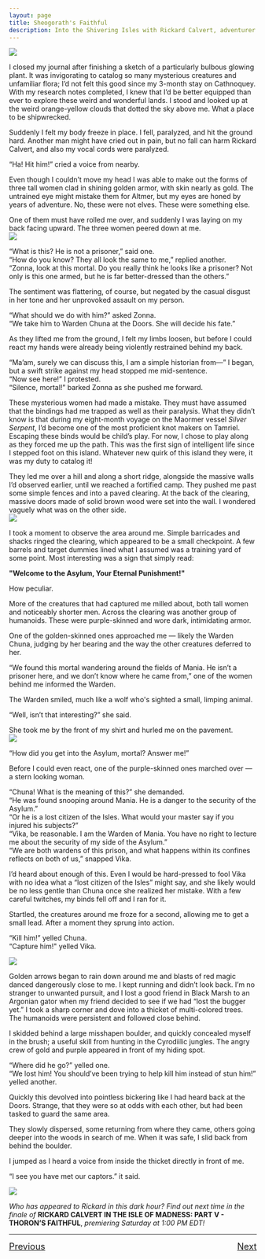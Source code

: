 ```yaml
---
layout: page
title: Sheogorath's Faithful
description: Into the Shivering Isles with Rickard Calvert, adventurer extraordinaire!
---
```

![](https://staticdelivery.nexusmods.com/images/1704/61720101-1667064520.png)

I closed my journal after finishing a sketch of a particularly bulbous glowing plant. It was invigorating to catalog so many mysterious creatures and unfamiliar flora; I’d not felt this good since my 3-month stay on Cathnoquey. With my research notes completed, I knew that I’d be better equipped than ever to explore these weird and wonderful lands. I stood and looked up at the weird orange-yellow clouds that dotted the sky above me. What a place to be shipwrecked.

Suddenly I felt my body freeze in place. I fell, paralyzed, and hit the ground hard. Another man might have cried out in pain, but no fall can harm Rickard Calvert, and also my vocal cords were paralyzed.

“Ha! Hit him!” cried a voice from nearby.

Even though I couldn’t move my head I was able to make out the forms of three tall women clad in shining golden armor, with skin nearly as gold. The untrained eye might mistake them for Altmer, but my eyes are honed by years of adventure. No, these were not elves. These were something else.

One of them must have rolled me over, and suddenly I was laying on my back facing upward. The three women peered down at me.  
![](https://raw.githubusercontent.com/TateTaylorOH/TateTaylorOH/main/assets/images/ECSS/SheogorathsFaithful01.png)

“What is this? He is not a prisoner,” said one.  
“How do you know? They all look the same to me,” replied another.  
“Zonna, look at this mortal. Do you really think he looks like a prisoner? Not only is this one armed, but he is far better-dressed than the others.”  

The sentiment was flattering, of course, but negated by the casual disgust in her tone and her unprovoked assault on my person.

“What should we do with him?” asked Zonna.  
“We take him to Warden Chuna at the Doors. She will decide his fate.”

As they lifted me from the ground, I felt my limbs loosen, but before I could react my hands were already being violently restrained behind my back.

“Ma’am, surely we can discuss this, I am a simple historian from—” I began, but a swift strike against my head stopped me mid-sentence.  
“Now see here!” I protested.  
“Silence, mortal!” barked Zonna as she pushed me forward.

These mysterious women had made a mistake. They must have assumed that the bindings had me trapped as well as their paralysis. What they didn’t know is that during my eight-month voyage on the Maormer vessel *Silver Serpent*, I’d become one of the most proficient knot makers on Tamriel. Escaping these binds would be child’s play. For now, I chose to play along as they forced me up the path. This was the first sign of intelligent life since I stepped foot on this island. Whatever new quirk of this island they were, it was my duty to catalog it!

They led me over a hill and along a short ridge, alongside the massive walls I’d observed earlier, until we reached a fortified camp. They pushed me past some simple fences and into a paved clearing. At the back of the clearing, massive doors made of solid brown wood were set into the wall. I wondered vaguely what was on the other side.  
![](https://raw.githubusercontent.com/TateTaylorOH/TateTaylorOH/main/assets/images/ECSS/SheogorathsFaithful02.png)

I took a moment to observe the area around me. Simple barricades and shacks ringed the clearing, which appeared to be a small checkpoint. A few barrels and target dummies lined what I assumed was a training yard of some point. Most interesting was a sign that simply read:

**"Welcome to the Asylum, Your Eternal Punishment!"**

How peculiar.

More of the creatures that had captured me milled about, both tall women and noticeably shorter men. Across the clearing was another group of humanoids. These were purple-skinned and wore dark, intimidating armor.

One of the golden-skinned ones approached me — likely the Warden Chuna, judging by her bearing and the way the other creatures deferred to her.

“We found this mortal wandering around the fields of Mania. He isn’t a prisoner here, and we don’t know where he came from,” one of the women behind me informed the Warden.

The Warden smiled, much like a wolf who's sighted a small, limping animal.

“Well, isn’t that interesting?” she said.

She took me by the front of my shirt and hurled me on the pavement.  
![](https://raw.githubusercontent.com/TateTaylorOH/TateTaylorOH/main/assets/images/ECSS/SheogorathsFaithful03.png)

“How did you get into the Asylum, mortal? Answer me!”

Before I could even react, one of the purple-skinned ones marched over — a stern looking woman.

“Chuna! What is the meaning of this?” she demanded.  
“He was found snooping around Mania. He is a danger to the security of the Asylum.”  
“Or he is a lost citizen of the Isles. What would your master say if you injured his subjects?”  
“Vika, be reasonable. I am the Warden of Mania. You have no right to lecture me about the security of my side of the Asylum.”  
“We are both wardens of this prison, and what happens within its confines reflects on both of us,” snapped Vika.

I’d heard about enough of this. Even I would be hard-pressed to fool Vika with no idea what a “lost citizen of the Isles” might say, and she likely would be no less gentle than Chuna once she realized her mistake. With a few careful twitches, my binds fell off and I ran for it.

Startled, the creatures around me froze for a second, allowing me to get a small lead. After a moment they sprung into action.

“Kill him!” yelled Chuna.  
“Capture him!" yelled Vika.

![](https://raw.githubusercontent.com/TateTaylorOH/TateTaylorOH/main/assets/images/ECSS/SheogorathsFaithful04.png)

Golden arrows began to rain down around me and blasts of red magic danced dangerously close to me. I kept running and didn’t look back. I’m no stranger to unwanted pursuit, and I lost a good friend in Black Marsh to an Argonian gator when my friend decided to see if we had “lost the bugger yet.” I took a sharp corner and dove into a thicket of multi-colored trees. The humanoids were persistent and followed close behind.

I skidded behind a large misshapen boulder, and quickly concealed myself in the brush; a useful skill from hunting in the Cyrodiilic jungles. The angry crew of gold and purple appeared in front of my hiding spot.

“Where did he go?” yelled one.  
“We lost him! You should’ve been trying to help kill him instead of stun him!” yelled another.

Quickly this devolved into pointless bickering like I had heard back at the Doors. Strange, that they were so at odds with each other, but had been tasked to guard the same area.

They slowly dispersed, some returning from where they came, others going deeper into the woods in search of me. When it was safe, I slid back from behind the boulder.

I jumped as I heard a voice from inside the thicket directly in front of me.

“I see you have met our captors.” it said.

![](https://raw.githubusercontent.com/TateTaylorOH/TateTaylorOH/main/assets/images/ECSS/SheogorathsFaithful05.png)

*Who has appeared to Rickard in this dark hour? Find out next time in the finale of* **RICKARD CALVERT IN THE ISLE OF MADNESS: PART V - THORON’S FAITHFUL**, *premiering Saturday at 1:00 PM EDT!*

---

<font size="4"><p style="text-align:left;">
    <a href="https://tatetayloroh.github.io/TateTaylorOH/RickardCalvert/ECSS/FLORAANDFAUNA.html">Previous</a>
    <span style="float:right;">
        <a href="https://tatetayloroh.github.io/TateTaylorOH/RickardCalvert/ECSS/THORONSFAITHFUL.html">Next</a>
    </span>
</p></font>
